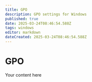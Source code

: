 ```yaml
---
title: GPO
description: GPO settings for Windows
published: true
date: 2025-03-24T08:46:54.588Z
tags: windows
editor: markdown
dateCreated: 2025-03-24T08:46:54.588Z
---
```


# GPO
Your content here